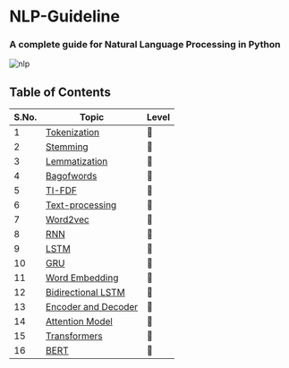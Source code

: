 # NLP-Guideline
### A complete guide for Natural Language Processing in Python

![nlp](https://user-images.githubusercontent.com/64016811/127821282-a9efe2f9-95b0-4974-b9dc-7df55f06044e.png)


## Table of Contents
| S.No. |  Topic |  Level  |
|-------|--------|---------|
| 1 | [Tokenization](https://github.com/MainakRepositor/NLP-Guideline/blob/master/Tokenization.py) | 🤍 |
| 2 | [Stemming](https://github.com/MainakRepositor/NLP-Guideline/blob/master/Stemming.py) | 🤍 |
| 3 | [Lemmatization](https://github.com/MainakRepositor/NLP-Guideline/blob/master/Lemmatization.py) | 🤍 |
| 4 | [Bagofwords](https://github.com/MainakRepositor/NLP-Guideline/blob/master/BagOfWords.py) | 💛 |
| 5 | [TI-FDF]() | 💛 |
| 6 | [Text-processing]() | 🧡 |
| 7 | [Word2vec]() | 🧡 |
| 8 | [RNN]() | 💚 |
| 9 | [LSTM]() | 💚 |
| 10 | [GRU]() | 💚 |
| 11 | [Word Embedding]() | 💙 |
| 12 | [Bidirectional LSTM]() | 💙 |
| 13 | [Encoder and Decoder]() | 💜 |
| 14 | [Attention Model]() | 💜
| 15 | [Transformers]() | 🤎 |
| 16 | [BERT]() | 🖤 |
